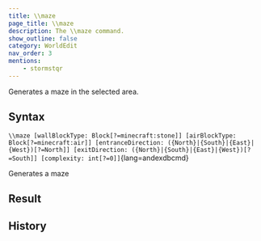 ```yaml
---
title: \\maze
page_title: \\maze
description: The \\maze command.
show_outline: false
category: WorldEdit
nav_order: 3
mentions:
    - stormstqr
---
```


Generates a maze in the selected area.

<CommandDetailsTable
    name="\\maze"
    :categories="[
        'system', 'world', 'server', 'worldedit'
    ]"
    :requiredTags="[
        'canUseChatCommands'
    ]"
    ultraSecurityModeSecurityLevel="WorldEdit"
    version="2.0.0"
    :undoSupported="1"
    :functional="true"
    :deprecated="false"
/>

## Syntax

`\\maze [wallBlockType: Block[?=minecraft:stone]] [airBlockType: Block[?=minecraft:air]] [entranceDirection: ({North}|{South}|{East}|{West})[?=North]] [exitDirection: ({North}|{South}|{East}|{West})[?=South]] [complexity: int[?=0]]`{lang=andexdbcmd}

<indent>Generates a maze</indent>

## Result

<template-EmptySection />

## History

<template-EmptySection />
